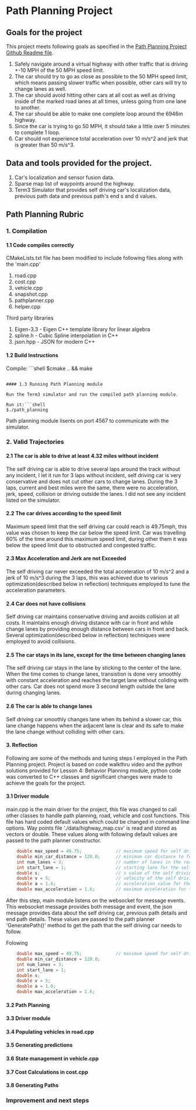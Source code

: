 
# Path Planning Project

## Goals for the project
This project meets following goals as specified in the [Path Planning Project Github Readme file](https://github.com/udacity/CarND-Path-Planning-Project).

1. Safely navigate around a virtual highway with other traffic that is driving +-10 MPH of the 50 MPH speed limit. 
2. The car should try to go as close as possible to the 50 MPH speed limit, which means passing slower traffic when possible, other cars will try to change lanes as well.
3. The car should avoid hitting other cars at all cost as well as driving inside of the marked road lanes at all times, unless going from one lane to another. 
4. The car should be able to make one complete loop around the 6946m highway. 
5. Since the car is trying to go 50 MPH, it should take a little over 5 minutes to complete 1 loop. 
6. Car should not experience total acceleration over 10 m/s^2 and jerk that is greater than 50 m/s^3.

## Data and tools provided for the project.
1. Car's localization and sensor fusion data.
2. Sparse map list of waypoints around the highway.
3. Term3 Simulator that provides self driving car's localization data, previous path data and previous path's end s and d values.

## Path Planning Rubric

### 1. Compilation

#### 1.1 Code compiles correctly
CMakeLists.txt file has been modified to include following files along with the 'main.cpp'
1. road.cpp 
2. cost.cpp 
3. vehicle.cpp 
4. snapshot.cpp 
5. pathplanner.cpp 
6. helper.cpp

Third party libraries
1. Eigen-3.3 - Eigen C++ template library for linear algebra
2. spline.h - Cubic Spline interpolation in C++
3. json.hpp - JSON for modern C++

#### 1.2 Build Instructions

Compile: ```shell 
$cmake .. && make
```

#### 1.3 Running Path Planning module

Run the Term3 simulator and run the compiled path planning module.

Run it:```shell
$./path_planning
```

Path planning module lisents on port 4567 to communicate with the simulator. 

### 2. Valid Trajectories

#### 2.1 The car is able to drive at least 4.32 miles without incident

The self driving car is able to drive several laps around the track without any incident, I let it run for 3 laps without incident, self driving car is very conservative and does not cut other cars to change lanes.  During the 3 laps, current and best miles were the same, there were no acceleration, jerk, speed, collision or driving outside the lanes.  I did not see any incident listed on the simulator.

#### 2.2 The car drives according to the speed limit

Maximum speed limit that the self driving car could reach is 49.75mph, this value was chosen to keep the car below the speed limit.  Car was travelling 60% of the time around this maximum speed limit, during other them it was below the speed limit due to obstructed and congested traffic.  

#### 2.3 Max Acceleration and Jerk are not Exceeded

The self driving car never exceeded the total acceleration of 10 m/s^2 and a jerk of 10 m/s^3 during the 3 laps, this was achieved due to various optimization(described below in reflection) techniques employed to tune the acceleration parameters.

#### 2.4 Car does not have collisions

Self driving car maintains conservative driving and avoids collision at all costs.  It maintains enough driving distance with car in front and while change lanes by providing enough distance between cars in front and back.  Several optimization(described below in reflection) techniques were employed to avoid collisions.

#### 2.5 The car stays in its lane, except for the time between changing lanes

The self driving car stays in the lane by sticking to the center of the lane.  When the time comes to change lanes, transistion is done very smoothly with constant acceleration and reaches the target lane without coliding with other cars.  Car does not spend more 3 second length outside the lane during changing lanes.

#### 2.6 The car is able to change lanes

Self driving car smoothly changes lane when its behind a slower car, this lane change happens when the adjacent lane is clear and its safe to make the lane change without colliding with other cars.

#### 3. Reflection

Following are some of the methods and tuning steps I employed in the Path Planning project.  Project is based on code walkthru video and the python solutions provided for Lesson 4: Behavior Planning module, python code was converted to C++ classes and significant changes were made to achieve the goals for the project.  

#### 3.1 Driver module

main.cpp is the main driver for the project, this file was changed to call other classes to handle path planning, road, vehicle and cost functions.  This file has hard coded default values which could be changed in command line options.  Way points file './data/highway_map.csv' is read and stored as vectors or double.  These values along with following default values are passed to the path planner constructor.  

```C++
	double max_speed = 49.75;             // maximum speed for self driving car
	double min_car_distance = 120.0;      // minimum car distance to follow
	int num_lanes = 3;                    // number of lanes in the road
	int start_lane = 1;                   // starting lane for the self driving car
	double s;                             // s value of the self driving car
	double v = 5;                         // velocity of the self driving car
	double a = 1.6;                       // acceleration value for the self driving car
	double max_acceleration = 1.6;        // maximum acceleration for the self driving car
  ```

After this step, main module listens on the websocket for message events.  This websocket message provides both message and event, the json message provides data about the self driving car, previous path details and end path details.  These values are passed to the path planner 'GeneratePath()' method to get the path that the self driving car needs to follow.

Folowing 

```C++
	double max_speed = 49.75;             // maximum speed for self driving car
	double min_car_distance = 120.0;
	int num_lanes = 3;
	int start_lane = 1;
	double s;
	double v = 5;
	double a = 1.6;
	double max_acceleration = 1.6;
  ```

#### 3.2 Path Planning

#### 3.3 Driver module

#### 3.4 Populating vehicles in road.cpp

#### 3.5 Generating predictions

#### 3.6 State management in vehicle.cpp

#### 3.7 Cost Calculations in cost.cpp

#### 3.8 Generating Paths

### Improvement and next steps
